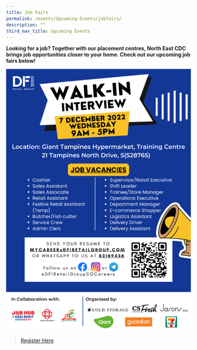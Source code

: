 ```yaml
---
title: Job Fairs
permalink: /events/Upcoming-Events/jobfairs/
description: ""
third_nav_title: Upcoming Events
---
```

**Looking for a job? Together with our placement centres, North East CDC brings job opportunities closer to your home. Check out our upcoming job fairs below!**

![](/images/Events/Upcoming%20Events/Job%20Fairs/WRS%20Walk%20In%20Interview%20(A4%20Document)_final.png)
> [Register Here](https://docs.google.com/forms/d/e/1FAIpQLSdol0oO45FqWpto-9ANp5JegEAURvXGD5gGz99ommNSt0CGvg/viewform)
